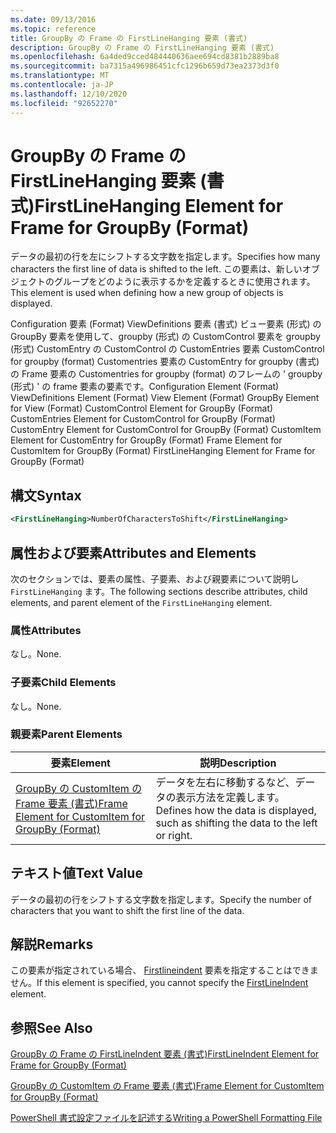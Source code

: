 ```yaml
---
ms.date: 09/13/2016
ms.topic: reference
title: GroupBy の Frame の FirstLineHanging 要素 (書式)
description: GroupBy の Frame の FirstLineHanging 要素 (書式)
ms.openlocfilehash: 6a4ded9cced484440636aee694cd8381b2889ba8
ms.sourcegitcommit: ba7315a496986451cfc1296b659d73ea2373d3f0
ms.translationtype: MT
ms.contentlocale: ja-JP
ms.lasthandoff: 12/10/2020
ms.locfileid: "92652270"
---
```

# <a name="firstlinehanging-element-for-frame-for-groupby-format"></a><span data-ttu-id="f9626-103">GroupBy の Frame の FirstLineHanging 要素 (書式)</span><span class="sxs-lookup"><span data-stu-id="f9626-103">FirstLineHanging Element for Frame for GroupBy (Format)</span></span>

<span data-ttu-id="f9626-104">データの最初の行を左にシフトする文字数を指定します。</span><span class="sxs-lookup"><span data-stu-id="f9626-104">Specifies how many characters the first line of data is shifted to the left.</span></span> <span data-ttu-id="f9626-105">この要素は、新しいオブジェクトのグループをどのように表示するかを定義するときに使用されます。</span><span class="sxs-lookup"><span data-stu-id="f9626-105">This element is used when defining how a new group of objects is displayed.</span></span>

<span data-ttu-id="f9626-106">Configuration 要素 (Format) ViewDefinitions 要素 (書式) ビュー要素 (形式) の GroupBy 要素を使用して、groupby (形式) の CustomControl 要素を groupby (形式) CustomEntry の CustomControl の CustomEntries 要素 CustomControl for groupby (format) Customentries 要素の CustomEntry for groupby (書式) の Frame 要素の Customentries for groupby (format) のフレームの ' groupby (形式) ' の frame 要素の要素です。</span><span class="sxs-lookup"><span data-stu-id="f9626-106">Configuration Element (Format) ViewDefinitions Element (Format) View Element (Format) GroupBy Element for View (Format) CustomControl Element for GroupBy (Format) CustomEntries Element for CustomControl for GroupBy (Format) CustomEntry Element for CustomControl for GroupBy (Format) CustomItem Element for CustomEntry for GroupBy (Format) Frame Element for CustomItem for GroupBy (Format) FirstLineHanging Element for Frame for GroupBy (Format)</span></span>

## <a name="syntax"></a><span data-ttu-id="f9626-107">構文</span><span class="sxs-lookup"><span data-stu-id="f9626-107">Syntax</span></span>

```xml
<FirstLineHanging>NumberOfCharactersToShift</FirstLineHanging>
```

## <a name="attributes-and-elements"></a><span data-ttu-id="f9626-108">属性および要素</span><span class="sxs-lookup"><span data-stu-id="f9626-108">Attributes and Elements</span></span>

<span data-ttu-id="f9626-109">次のセクションでは、要素の属性、子要素、および親要素について説明し `FirstLineHanging` ます。</span><span class="sxs-lookup"><span data-stu-id="f9626-109">The following sections describe attributes, child elements, and parent element of the `FirstLineHanging` element.</span></span>

### <a name="attributes"></a><span data-ttu-id="f9626-110">属性</span><span class="sxs-lookup"><span data-stu-id="f9626-110">Attributes</span></span>

<span data-ttu-id="f9626-111">なし。</span><span class="sxs-lookup"><span data-stu-id="f9626-111">None.</span></span>

### <a name="child-elements"></a><span data-ttu-id="f9626-112">子要素</span><span class="sxs-lookup"><span data-stu-id="f9626-112">Child Elements</span></span>

<span data-ttu-id="f9626-113">なし。</span><span class="sxs-lookup"><span data-stu-id="f9626-113">None.</span></span>

### <a name="parent-elements"></a><span data-ttu-id="f9626-114">親要素</span><span class="sxs-lookup"><span data-stu-id="f9626-114">Parent Elements</span></span>

|<span data-ttu-id="f9626-115">要素</span><span class="sxs-lookup"><span data-stu-id="f9626-115">Element</span></span>|<span data-ttu-id="f9626-116">説明</span><span class="sxs-lookup"><span data-stu-id="f9626-116">Description</span></span>|
|-------------|-----------------|
|[<span data-ttu-id="f9626-117">GroupBy の CustomItem の Frame 要素 (書式)</span><span class="sxs-lookup"><span data-stu-id="f9626-117">Frame Element for CustomItem for GroupBy (Format)</span></span>](./frame-element-for-customitem-for-groupby-format.md)|<span data-ttu-id="f9626-118">データを左右に移動するなど、データの表示方法を定義します。</span><span class="sxs-lookup"><span data-stu-id="f9626-118">Defines how the data is displayed, such as shifting the data to the left or right.</span></span>|

## <a name="text-value"></a><span data-ttu-id="f9626-119">テキスト値</span><span class="sxs-lookup"><span data-stu-id="f9626-119">Text Value</span></span>

<span data-ttu-id="f9626-120">データの最初の行をシフトする文字数を指定します。</span><span class="sxs-lookup"><span data-stu-id="f9626-120">Specify the number of characters that you want to shift the first line of the data.</span></span>

## <a name="remarks"></a><span data-ttu-id="f9626-121">解説</span><span class="sxs-lookup"><span data-stu-id="f9626-121">Remarks</span></span>

<span data-ttu-id="f9626-122">この要素が指定されている場合、 [Firstlineindent](./firstlineindent-element-for-frame-for-groupby-format.md) 要素を指定することはできません。</span><span class="sxs-lookup"><span data-stu-id="f9626-122">If this element is specified, you cannot specify the [FirstLineIndent](./firstlineindent-element-for-frame-for-groupby-format.md) element.</span></span>

## <a name="see-also"></a><span data-ttu-id="f9626-123">参照</span><span class="sxs-lookup"><span data-stu-id="f9626-123">See Also</span></span>

[<span data-ttu-id="f9626-124">GroupBy の Frame の FirstLineIndent 要素 (書式)</span><span class="sxs-lookup"><span data-stu-id="f9626-124">FirstLineIndent Element for Frame for GroupBy (Format)</span></span>](./firstlineindent-element-for-frame-for-groupby-format.md)

[<span data-ttu-id="f9626-125">GroupBy の CustomItem の Frame 要素 (書式)</span><span class="sxs-lookup"><span data-stu-id="f9626-125">Frame Element for CustomItem for GroupBy (Format)</span></span>](./frame-element-for-customitem-for-groupby-format.md)

[<span data-ttu-id="f9626-126">PowerShell 書式設定ファイルを記述する</span><span class="sxs-lookup"><span data-stu-id="f9626-126">Writing a PowerShell Formatting File</span></span>](./writing-a-powershell-formatting-file.md)
